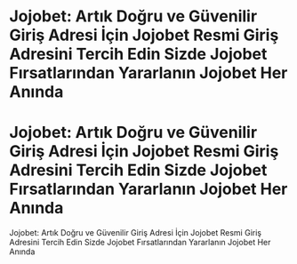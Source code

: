 # Jojobet: Artık Doğru ve Güvenilir Giriş Adresi İçin Jojobet Resmi Giriş Adresini Tercih Edin Sizde Jojobet Fırsatlarından Yararlanın Jojobet Her Anında
# Jojobet: Artık Doğru ve Güvenilir Giriş Adresi İçin Jojobet Resmi Giriş Adresini Tercih Edin Sizde Jojobet Fırsatlarından Yararlanın Jojobet Her Anında

Jojobet: Artık Doğru ve Güvenilir Giriş Adresi İçin Jojobet Resmi Giriş Adresini Tercih Edin Sizde Jojobet Fırsatlarından Yararlanın Jojobet Her Anında

